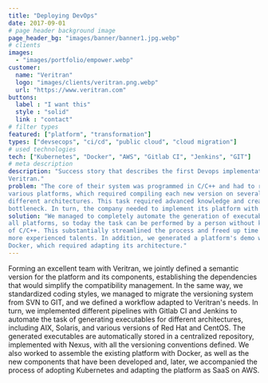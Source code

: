 ```yaml
---
title: "Deploying DevOps"
date: 2017-09-01
# page header background image
page_header_bg: "images/banner/banner1.jpg.webp"
# clients
images: 
  - "images/portfolio/empower.webp"
customer:
  name: "Veritran"
  logo: "images/clients/veritran.png.webp"
  url: "https://www.veritran.com"
buttons:
  label : "I want this"
  style : "solid"
  link : "contact"
# filter types
featured: ["platform", "transformation"]
types: ["devsecops", "ci/cd", "public cloud", "cloud migration"]
# used technologies
tech: ["Kubernetes", "Docker", "AWS", "Gitlab CI", "Jenkins", "GIT"]
# meta description
description: "Success story that describes the first Devops implementation in
Veritran."
problem: "The core of their system was programmed in C/C++ and had to run on
various platforms, which required compiling each new version on several
different architectures. This task required advanced knowledge and created a
bottleneck. In turn, the company needed to implement its platform with Docker."
solution: "We managed to completely automate the generation of executables for
all platforms, so today the task can be performed by a person without knowledge
of C/C++. This substantially streamlined the process and freed up time of their
more experienced talents. In addition, we generated a platform's demo with
Docker, which required adapting its architecture."
---
```


Forming an excellent team with Veritran, we jointly defined a semantic version
for the platform and its components, establishing the dependencies that would
simplify the compatibility management. In the same way, we standardized coding
styles, we managed to migrate the versioning system from SVN to GIT, and we
defined a workflow adapted to Veritran's needs. In turn, we implemented
different pipelines with Gitlab CI and Jenkins to automate the task of
generating executables for different architectures, including AIX, Solaris, and
various versions of Red Hat and CentOS. The generated executables are
automatically stored in a centralized repository, implemented with Nexus, with
all the versioning conventions defined. We also worked to assemble the existing
platform with Docker, as well as the new components that have been developed
and, later, we accompanied the process of adopting Kubernetes and adapting the
platform as SaaS on AWS.

